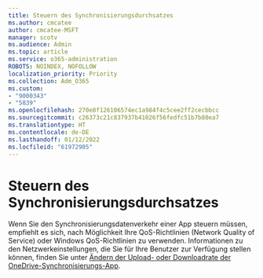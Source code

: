 ```yaml
---
title: Steuern des Synchronisierungsdurchsatzes
ms.author: cmcatee
author: cmcatee-MSFT
manager: scotv
ms.audience: Admin
ms.topic: article
ms.service: o365-administration
ROBOTS: NOINDEX, NOFOLLOW
localization_priority: Priority
ms.collection: Adm_O365
ms.custom:
- "9000343"
- "5839"
ms.openlocfilehash: 270e8f126106574ec1a984f4c5cee2ff2cecbbcc
ms.sourcegitcommit: c26373c21c837937b41026f56fedfc51b7b80ea7
ms.translationtype: HT
ms.contentlocale: de-DE
ms.lasthandoff: 01/12/2022
ms.locfileid: "61972905"
---
```

# <a name="control-sync-throughput"></a>Steuern des Synchronisierungsdurchsatzes

Wenn Sie den Synchronisierungsdatenverkehr einer App steuern müssen, empfiehlt es sich, nach Möglichkeit Ihre QoS-Richtlinien (Network Quality of Service) oder Windows QoS-Richtlinien zu verwenden. Informationen zu den Netzwerkeinstellungen, die Sie für Ihre Benutzer zur Verfügung stellen können, finden Sie unter [Ändern der Upload- oder Downloadrate der OneDrive-Synchronisierungs-App](https://support.office.com/article/71cc69da-2371-4981-8cc8-b4558bdda56e).
